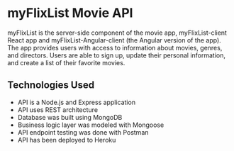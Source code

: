 # myFlixList Movie API

myFlixList is the server-side component of the movie app, myFlixList-client React app and myFlixList-Angular-client (the Angular version of the app). The app provides users with access to information about movies, genres, and directors. Users are able to sign up, update their personal information, and create a list of their favorite movies.

## Technologies Used

- API is a Node.js and Express application
- API uses REST architecture
- Database was built using MongoDB
- Business logic layer was modeled with Mongoose
- API endpoint testing was done with Postman
- API has been deployed to Heroku
